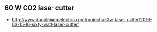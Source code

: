 ## 60 W CO2 laser cutter

- http://www.doublejumpelectric.com/projects/60w_laser_cutter/2016-03-15-16-sixty-watt-laser-cutter/
